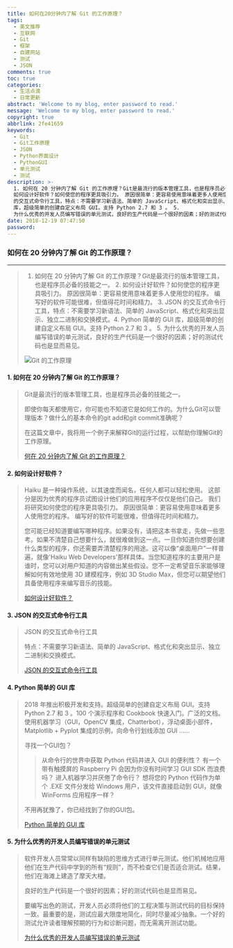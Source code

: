 ```yaml
---
title: 如何在20分钟内了解 Git 的工作原理？
tags:
  - 美文推荐
  - 互联网
  - Git
  - 框架
  - 自建网站
  - 测试
  - JSON
comments: true
toc: true
categories:
  - 生活点滴
  - 日常更新
abstract: 'Welcome to my blog, enter password to read.'
message: 'Welcome to my blog, enter password to read.'
copyright: true
abbrlink: 2fe41659
keywords:
  - Git
  - Git工作原理
  - JSON
  - Python界面设计
  - PythonGUI
  - 单元测试
  - 测试
description: >-
  1. 如何在 20 分钟内了解 Git 的工作原理？Git是最流行的版本管理工具，也是程序员必备的技能之一。 2.
  如何设计好软件？如何使您的程序更具吸引力。 原因很简单：更容易使用意味着更多人使用您的程序。 编写好的软件可能很难，但值得花时间和精力。 3.  JSON
  的交互式命令行工具，特点：不需要学习新语法、简单的 JavaScript、格式化和突出显示、独立二进制和交换模式。4. Python 简单的 GUI
  库，超级简单的创建自定义布局 GUI。支持 Python 2.7 和 3 。 5.
  为什么优秀的开发人员编写错误的单元测试，良好的生产代码是一个很好的因素；好的测试代码也是显而易见。
date: 2018-12-19 07:47:50
password:
---
```

<script type="text/javascript" src="/js/src/bai.js"></script>

### 如何在 20 分钟内了解 Git 的工作原理？
---
> 1. 如何在 20 分钟内了解 Git 的工作原理？Git是最流行的版本管理工具，也是程序员必备的技能之一。 2. 如何设计好软件？如何使您的程序更具吸引力。 原因很简单：更容易使用意味着更多人使用您的程序。 编写好的软件可能很难，但值得花时间和精力。 3. JSON 的交互式命令行工具，特点：不需要学习新语法、简单的 JavaScript、格式化和突出显示、独立二进制和交换模式。4. Python 简单的 GUI 库，超级简单的创建自定义布局 GUI。支持 Python 2.7 和 3 。 5. 为什么优秀的开发人员编写错误的单元测试，良好的生产代码是一个很好的因素；好的测试代码也是显而易见。
>
> ![Git 的工作原理](https://ws2.sinaimg.cn/large/006tNbRwgy1fybo2ty4sdj30gx069747.jpg)

#### 1. 如何在 20 分钟内了解 Git 的工作原理？
>  Git是最流行的版本管理工具，也是程序员必备的技能之一。
>
>  即使你每天都使用它，你可能也不知道它是如何工作的。为什么Git可以管理版本？做什么的基本命令的git add和git commit准确呢？
>
>  在这篇文章中，我将用一个例子来解释Git的运行过程，以帮助你理解Git的工作原理。
>
> [何在 20 分钟内了解 Git 的工作原理？](https://www.tutorialdocs.com/article/how-git-works.html)

#### 2. 如何设计好软件？
> Haiku 是一种操作系统，以其速度而闻名，任何人都可以轻松使用。 这部分是因为优秀的程序员试图设计他们的应用程序不仅仅是他们自己。 我们将研究如何使您的程序更具吸引力。 原因很简单：更容易使用意味着更多人使用您的程序。 编写好的软件可能很难，但值得花时间和精力。
>
> 您可能已经知道要编写哪种程序。如果没有，请把这本书拿走，先做一些思考。如果不清楚自己想要什么，就很难做到这一点。一旦你知道你想要创建什么类型的程序，你还需要弄清楚程序的用途。这可以像“桌面用户”一样普遍，就像'Haiku Web Developers'那样具体。当您知道程序的主要用户是谁时，您可以对用户知道的内容做出某些假设。您不一定希望音乐家能够理解如何有效地使用 3D 建模程序，例如 3D Studio Max，但您可以期望他们具备使用程序来编写音乐的技能。
>
> [ 如何设计好软件？](https://www.haiku-os.org/docs/HIG/index.xml)

#### 3. JSON 的交互式命令行工具
> JSON 的交互式命令行工具
>
> 特点：不需要学习新语法、简单的 JavaScript、格式化和突出显示、独立二进制和交换模式。
>
> [ JSON 的交互式命令行工具](https://github.com/antonmedv/fx)

#### 4. Python 简单的 GUI 库
> 2018 年推出积极开发和支持。超级简单的创建自定义布局 GUI。支持 Python 2.7 和 3 。100 个演示程序和 Cookbook 快速入门。广泛的文档。使用机器学习（GUI，OpenCV 集成，Chatterbot），浮动桌面小部件，Matplotlib + Pyplot 集成的示例，向命令行划线添加 GUI ……
>
> 寻找一个GUI包？
>> 从命令行的世界中获取 Python 代码并进入 GUI 的便利性？
>> 有一个带有触摸屏的 Raspberry Pi 会因为你没有时间学习 GUI SDK 而浪费吗？
>> 进入机器学习并厌倦了命令行？
>> 想将您的 Python 代码作为单个 .EXE 文件分发给 Windows 用户，该文件直接启动到 GUI，就像 WinForms 应用程序一样？
>
> 不用再犹豫了，你已经找到了你的GUI包。
>
> [Python 简单的 GUI 库](https://github.com/MikeTheWatchGuy/PySimpleGUI)

#### 5. 为什么优秀的开发人员编写错误的单元测试
> 软件开发人员常常以同样有缺陷的思维方式进行单元测试。他们机械地应用他们在生产代码中学到的所有“规则”，而不检查它们是否适合测试。结果，他们在海滩上建造了摩天大楼。
>
> 良好的生产代码是一个很好的因素；好的测试代码也是显而易见。
>
> 要编写出色的测试，开发人员必须将他们的工程决策与测试代码的目标保持一致。最重要的是，测试应最大限度地简化，同时尽量减少抽象。一个好的测试允许读者理解预期的行为和诊断问题，而无需离开测试功能。
>
> [为什么优秀的开发人员编写错误的单元测试](https://mtlynch.io/good-developers-bad-tests/)

